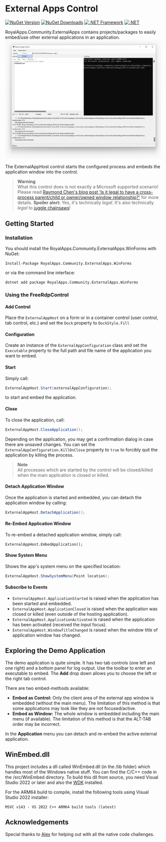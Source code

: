 # External Apps Control

[![NuGet Version](https://img.shields.io/nuget/v/RoyalApps.Community.ExternalApps.WinForms.svg?style=flat)](https://www.nuget.org/packages/RoyalApps.Community.ExternalApps.WinForms)
[![NuGet Downloads](https://img.shields.io/nuget/dt/RoyalApps.Community.ExternalApps.WinForms.svg?color=green)](https://www.nuget.org/packages/RoyalApps.Community.ExternalApps.WinForms)
[![.NET Framework](https://img.shields.io/badge/.NET%20Framework-%3E%3D%204.62-512bd4)](https://dotnet.microsoft.com/download)
[![.NET](https://img.shields.io/badge/.NET-%3E%3D%20%206.0-blueviolet)](https://dotnet.microsoft.com/download)

RoyalApps.Community.ExternalApps contains projects/packages to easily embed/use other external applications in an application.
![Screenshot](https://raw.githubusercontent.com/royalapplications/royalapps-community-externalapps/main/docs/assets/Screenshot.png)

The ExternalAppHost control starts the configured process and embeds the application window into the control.

> **Warning**  
> What this control does is not exactly a Microsoft supported scenario! Please read [Raymond Chen's blog post 'Is it legal to have a cross-process parent/child or owner/owned window relationship?'](https://devblogs.microsoft.com/oldnewthing/20130412-00/?p=4683) for more details. **Spoiler alert:** Yes, it's technically *legal*. It's also technically *legal* to [juggle chainsaws](https://www.youtube.com/watch?v=ti3MkTt5qv4)!

## Getting Started
### Installation
You should install the RoyalApps.Community.ExternalApps.WinForms with NuGet:
```
Install-Package RoyalApps.Community.ExternalApps.WinForms
```
or via the command line interface:
```
dotnet add package RoyalApps.Community.ExternalApps.WinForms
```
### Using the FreeRdpControl
#### Add Control
Place the `ExternalAppHost` on a form or in a container control (user control, tab control, etc.) and set the `Dock` property to `DockStyle.Fill`

#### Configuration
Create an instance of the `ExternalAppConfiguration` class and set the `Executable` property to the full path and file name of the application you want to embed.

#### Start
Simply call:
```csharp
ExternalAppHost.Start(externalAppConfiguration);
```
to start and embed the application.

#### Close
To close the application, call:
```csharp
ExternalAppHost.CloseApplication();
```
Depending on the application, you may get a confirmation dialog in case there are unsaved changes. You can set the `ExternalAppConfiguration.KillOnClose` property to `true` to forcibly quit the application by killing the process.

> **Note**  
> All processes which are started by the control will be closed/killed when the main application is closed or killed.

#### Detach Application Window
Once the application is started and embedded, you can detach the application window by calling:
```csharp
ExternalAppHost.DetachApplication();
```

#### Re-Embed Application Window
To re-embed a detached application window, simply call:
```
ExternalAppHost.EmbedApplication();
```

#### Show System Menu
Shows the app's system menu on the specified location:
```csharp
ExternalAppHost.ShowSystemMenu(Point location);
```

#### Subscribe to Events
* `ExternalAppHost.ApplicationStarted` is raised when the application has been started and embedded.
* `ExternalAppHost.ApplicationClosed` is raised when the application was closed or killed (even outside of the hosting application).
* `ExternalAppHost.ApplicationActivated` is raised when the application has been activated (received the input focus).
* `ExternalAppHost.WindowTitleChanged` is raised when the window title of application window has changed.

## Exploring the Demo Application
The demo application is quite simple. It has two tab controls (one left and one right) and a bottom panel for log output. Use the toolbar to enter an executable to embed. The **Add** drop down allows you to choose the left or the right tab control.

There are two embed-methods available:
* **Embed as Control:** Only the client area of the external app window is embedded (without the main menu). The limitation of this method is that some applications may look like they are not focused/active.  
* **Embed as Window:** The whole window is embedded including the main menu (if available). The limitation of this method is that the ALT-TAB order may be incorrect. 

In the **Application** menu you can detach and re-embed the active external application.

## WinEmbed.dll
This project includes a dll called WinEmbed.dll (in the /lib folder) which handles most of the Windows native stuff. You can find the C/C++ code in the /src/WinEmbed directory. To build this dll from source, you need Visual Studio 2022 or later and also the [WDK](https://docs.microsoft.com/en-us/windows-hardware/drivers/download-the-wdk) installed.

For the ARM64 build to compile, install the following tools using Visual Studio 2022 installer:
```
MSVC v143 - VS 2022 C++ ARM64 build tools (latest)
```

## Acknowledgements
Special thanks to [Alex](https://github.com/rbmm) for helping out with all the native code challenges.
